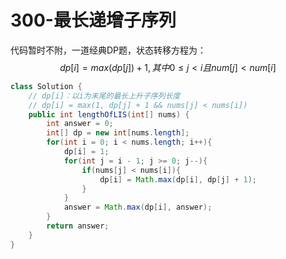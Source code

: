 # 300-最长递增子序列

代码暂时不附，一道经典DP题，状态转移方程为：
$$
dp[i]=max(dp[j])+1,其中0≤j<i且num[j]<num[i]
$$

```java
class Solution {
    // dp[i]：以i为末尾的最长上升子序列长度
    // dp[i] = max(1, dp[j] + 1 && nums[j] < nums[i])
    public int lengthOfLIS(int[] nums) {
        int answer = 0;
        int[] dp = new int[nums.length];
        for(int i = 0; i < nums.length; i++){
            dp[i] = 1;
            for(int j = i - 1; j >= 0; j--){
                if(nums[j] < nums[i]){
                    dp[i] = Math.max(dp[i], dp[j] + 1);
                }
            }
            answer = Math.max(dp[i], answer);
        }
        return answer;
    }
}
```

